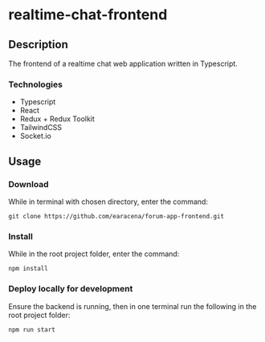 # realtime-chat-frontend

## Description
The frontend of a realtime chat web application written in Typescript.

### Technologies
  * Typescript
  * React
  * Redux + Redux Toolkit
  * TailwindCSS
  * Socket.io

## Usage
### Download
While in terminal with chosen directory, enter the command:
```
git clone https://github.com/earacena/forum-app-frontend.git
```

### Install
While in the root project folder, enter the command:
```
npm install
```

### Deploy locally for development
Ensure the backend is running, then in one terminal run the following in the root project folder:
```
npm run start
```